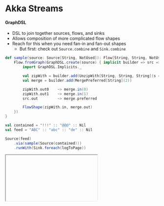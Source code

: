 # Akka Streams

#### GraphDSL

- DSL to join together sources, flows, and sinks
- Allows composition of more complicated flow shapes
- Reach for this when you need fan-in and fan-out shapes
  - But first: check out `Source.combine` and `Sink.combine`

```scala
def sample(source: Source[String, NotUsed]): Flow[String, String, NotUsed] = {
    Flow.fromGraph(GraphDSL.create(source) { implicit builder => src =>
        import GraphDSL.Implicits._

        val zipWith = builder.add(UnzipWith[String, String, String](s => s.take(2) -> s.drop(2)))
        val merge = builder.add(MergePreferred[String](2))

        zipWith.out0    ~> merge.in(0)
        zipWith.out1    ~> merge.in(1)
        src.out         ~> merge.preferred

        FlowShape(zipWith.in, merge.out)
    })
}

val contained = "!!!" :: "@@@" :: Nil
val feed = "ABC" :: "abc" :: "de" :: Nil

Source(feed)
    .via(sample(Source(contained)))
    .runWith(Sink.foreach(logToPage))
```

<iframe class="sample" data-src="/samples/graph-dsl"></iframe>
